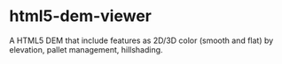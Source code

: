 html5-dem-viewer
================

A HTML5 DEM that include features as 2D/3D color (smooth and flat) by elevation, pallet management, hillshading.